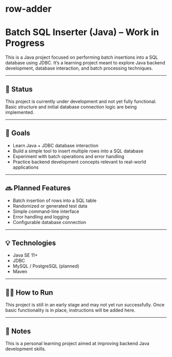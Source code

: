 # row-adder


# Batch SQL Inserter (Java) – Work in Progress

This is a Java project focused on performing batch insertions into a SQL database using JDBC. It’s a learning project meant to explore Java backend development, database interaction, and batch processing techniques.

---

## 🚧 Status

This project is currently under development and not yet fully functional. Basic structure and initial database connection logic are being implemented.

---

## 🧱 Goals

- Learn Java + JDBC database interaction
- Build a simple tool to insert multiple rows into a SQL database
- Experiment with batch operations and error handling
- Practice backend development concepts relevant to real-world applications

---

## 🔜 Planned Features

- Batch insertion of rows into a SQL table
- Randomized or generated test data
- Simple command-line interface
- Error handling and logging
- Configurable database connection

---

## 💡 Technologies

- Java SE 11+
- JDBC
- MySQL / PostgreSQL (planned)
- Maven

---

## 🏃‍♂️ How to Run

This project is still in an early stage and may not yet run successfully. Once basic functionality is in place, instructions will be added here.

---

## 📌 Notes

This is a personal learning project aimed at improving backend Java development skills. 
